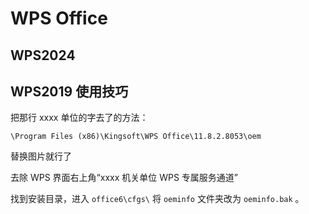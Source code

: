 # WPS Office

## WPS2024

## WPS2019 使用技巧

把那行 xxxx 单位的字去了的方法：

`\Program Files (x86)\Kingsoft\WPS Office\11.8.2.8053\oem`

替换图片就行了

去除 WPS 界面右上角“xxxx 机关单位 WPS 专属服务通道”

找到安装目录，进入 `office6\cfgs\`  将 `oeminfo` 文件夹改为 `oeminfo.bak` 。
